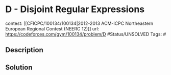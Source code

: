 # D - Disjoint Regular Expressions

contest: [[CFICPC/100134/100134|2012-2013 ACM-ICPC Northeastern European Regional Contest (NEERC 12)]]
url: https://codeforces.com/gym/100134/problem/D
#Status/UNSOLVED
Tags: #

## Description

## Solution

